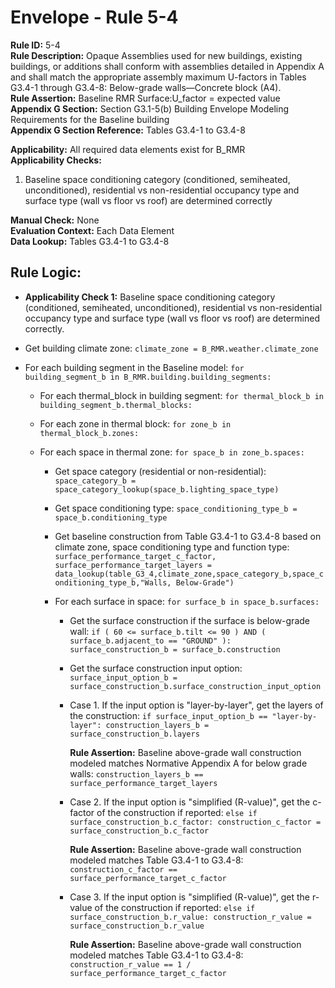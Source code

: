 
# Envelope - Rule 5-4    

**Rule ID:** 5-4  
**Rule Description:** Opaque Assemblies used for new buildings, existing buildings, or additions shall conform with assemblies detailed in Appendix A and shall match the appropriate assembly maximum U-factors in Tables G3.4-1 through G3.4-8: Below-grade walls—Concrete block (A4).  
**Rule Assertion:** Baseline RMR Surface:U_factor = expected value  
**Appendix G Section:** Section G3.1-5(b) Building Envelope Modeling Requirements for the Baseline building  
**Appendix G Section Reference:** Tables G3.4-1 to G3.4-8  

**Applicability:** All required data elements exist for B_RMR  
**Applicability Checks:**  

  1. Baseline space conditioning category (conditioned, semiheated, unconditioned), residential vs non-residential occupancy type and surface type (wall vs floor vs roof) are determined correctly  

**Manual Check:** None  
**Evaluation Context:** Each Data Element  
**Data Lookup:** Tables G3.4-1 to G3.4-8  

## Rule Logic:  

- **Applicability Check 1:** Baseline space conditioning category (conditioned, semiheated, unconditioned), residential vs non-residential occupancy type and surface type (wall vs floor vs roof) are determined correctly.  

- Get building climate zone: ```climate_zone = B_RMR.weather.climate_zone```  

- For each building segment in the Baseline model: ```for building_segment_b in B_RMR.building.building_segments:```  

  - For each thermal_block in building segment: ```for thermal_block_b in building_segment_b.thermal_blocks:```  

  - For each zone in thermal block: ```for zone_b in thermal_block_b.zones:```  

  - For each space in thermal zone: ```for space_b in zone_b.spaces:```  

    - Get space category (residential or non-residential): ```space_category_b = space_category_lookup(space_b.lighting_space_type)```  

    - Get space conditioning type: ```space_conditioning_type_b = space_b.conditioning_type```  

    - Get baseline construction from Table G3.4-1 to G3.4-8 based on climate zone, space conditioning type and function type: ```surface_performance_target_c_factor, surface_performance_target_layers = data_lookup(table_G3_4,climate_zone,space_category_b,space_conditioning_type_b,"Walls, Below-Grade")```  

    - For each surface in space: ```for surface_b in space_b.surfaces:```  

      - Get the surface construction if the surface is below-grade wall: ```if ( 60 <= surface_b.tilt <= 90 ) AND ( surface_b.adjacent_to == "GROUND" ): surface_construction_b = surface_b.construction```  

      - Get the surface construction input option: ```surface_input_option_b = surface_construction_b.surface_construction_input_option```  

      - Case 1. If the input option is "layer-by-layer", get the layers of the construction: ```if surface_input_option_b == "layer-by-layer": construction_layers_b = surface_construction_b.layers```  

        **Rule Assertion:** Baseline above-grade wall construction modeled matches Normative Appendix A for below grade walls: ```construction_layers_b == surface_performance_target_layers```  

      - Case 2. If the input option is "simplified (R-value)", get the c-factor of the construction if reported: ```else if surface_construction_b.c_factor: construction_c_factor = surface_construction_b.c_factor```  

        **Rule Assertion:** Baseline above-grade wall construction modeled matches Table G3.4-1 to G3.4-8: ```construction_c_factor == surface_performance_target_c_factor```  

      - Case 3. If the input option is "simplified (R-value)", get the r-value of the construction if reported: ```else if surface_construction_b.r_value: construction_r_value = surface_construction_b.r_value```  

        **Rule Assertion:** Baseline above-grade wall construction modeled matches Table G3.4-1 to G3.4-8: ```construction_r_value == 1 / surface_performance_target_c_factor```  
